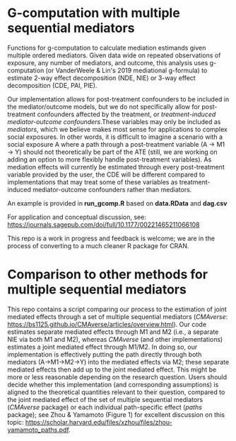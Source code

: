 # G-computation with multiple sequential mediators
Functions for g-computation to calculate mediation estimands given multiple ordered mediators. Given data wide on repeated observations of exposure, any number of mediators, and outcome, this analysis uses g-computation (or VanderWeele & Lin's 2019 mediational g-formula) to estimate 2-way effect decomposition (NDE, NIE) or 3-way effect decomposition (CDE, PAI, PIE). 

Our implementation allows for post-treatment confounders to be included in the mediator/outcome models, but we do not specifically allow for post-treatment confounders affected by the treatment, or _treatment-induced mediator-outcome confounders_.These variables may only be included as _mediators_, which we believe makes most sense for applications to complex social exposures. In other words, it is difficult to imagine a scenario with a social exposure A where a path through a post-treatment variable (A $\rightarrow$ M1 $\rightarrow$ Y) should not theoretically be part of the ATE (still, we are working on adding an option to more flexibly handle post-treatment variables). As mediation effects will currently be estimated through every post-treatment variable provided by the user, the CDE will be different compared to implementations that may treat some of these variables as treatment-induced mediator-outcome confounders rather than mediators.

An example is provided in __run_gcomp.R__ based on __data.RData__ and __dag.csv__ 

For application and conceptual discussion, see: https://journals.sagepub.com/doi/full/10.1177/00221465211066108

This repo is a work in progress and feedback is welcome; we are in the process of converting to a much cleaner R package for CRAN. 

# Comparison to other methods for multiple sequential mediators
This repo contains a script comparing our process to the estimation of joint mediated effects through a set of multiple sequential mediators (_CMAverse_: https://bs1125.github.io/CMAverse/articles/overview.html). Our code estimates separate mediated effects through M1 and M2 (i.e., a separate NIE via both M1 and M2), whereas _CMAverse_ (and other implementations) estimates a joint mediated effect through M1/M2. In doing so, our implementation is effectively putting the path directly through both mediators (A->M1->M2->Y) into the mediated effects via M2; these separate mediated effects then add up to the joint mediated effect. This might be more or less reasonable depending on the research question. Users should decide whether this implementation (and corresponding assumptions) is aligned to the theoretical quantities relevant to their question, compared to the joint mediated effect of the set of multiple sequential mediators (_CMAverse_ package) or each individual path-specific effect (_paths_ package); see Zhou & Yamamoto (Figure 1) for excellent discussion on this topic: https://scholar.harvard.edu/files/xzhou/files/zhou-yamamoto_paths.pdf.
